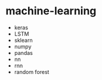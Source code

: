 # machine-learning
  - keras 
  - LSTM
  - sklearn 
  - numpy 
  - pandas 
  - nn 
  - rnn 
  - random forest
